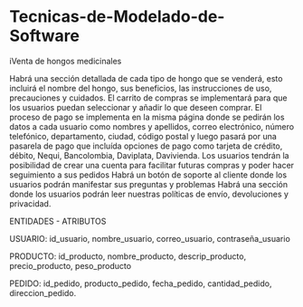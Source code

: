 # Tecnicas-de-Modelado-de-Software

iVenta de hongos medicinales

Habrá una sección detallada de cada tipo de hongo que se venderá, esto incluirá el nombre del hongo, sus beneficios, las instrucciones de uso, precauciones y cuidados.
El carrito de compras se implementará para que los usuarios puedan seleccionar y añadir lo que deseen comprar.
El proceso de pago se implementa en la misma página donde se pedirán los datos a cada usuario como nombres y apellidos, correo electrónico, número telefónico, departamento, ciudad, código postal y luego pasará por una pasarela de pago que incluída opciones de pago como tarjeta de crédito, débito, Nequi, Bancolombia, Daviplata, Davivienda.
Los usuarios tendrán la posibilidad de crear una cuenta para facilitar futuras compras y poder hacer seguimiento a sus pedidos
Habrá un botón de soporte al cliente donde los usuarios podrán manifestar sus preguntas y problemas 
Habrá una sección donde los usuarios podrán leer nuestras políticas de envío, devoluciones y privacidad.

ENTIDADES - ATRIBUTOS

USUARIO: id_usuario, nombre_usuario, correo_usuario, contraseña_usuario

PRODUCTO: id_producto, nombre_producto, descrip_producto, precio_producto, peso_producto

PEDIDO: id_pedido, producto_pedido, fecha_pedido, cantidad_pedido, direccion_pedido.
